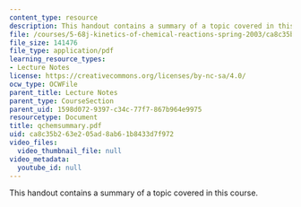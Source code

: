 ```yaml
---
content_type: resource
description: This handout contains a summary of a topic covered in this course.
file: /courses/5-68j-kinetics-of-chemical-reactions-spring-2003/ca8c35b263e205ad8ab61b8433d7f972_qchemsummary.pdf
file_size: 141476
file_type: application/pdf
learning_resource_types:
- Lecture Notes
license: https://creativecommons.org/licenses/by-nc-sa/4.0/
ocw_type: OCWFile
parent_title: Lecture Notes
parent_type: CourseSection
parent_uid: 1598d072-9397-c34c-77f7-867b964e9975
resourcetype: Document
title: qchemsummary.pdf
uid: ca8c35b2-63e2-05ad-8ab6-1b8433d7f972
video_files:
  video_thumbnail_file: null
video_metadata:
  youtube_id: null
---
```

This handout contains a summary of a topic covered in this course.
